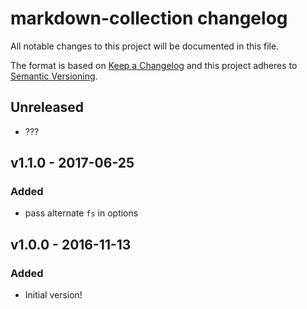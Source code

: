 # markdown-collection changelog

All notable changes to this project will be documented in this file.

The format is based on [Keep a Changelog](http://keepachangelog.com/) and this project adheres to [Semantic Versioning](http://semver.org/).

## Unreleased

* ???

## v1.1.0 - 2017-06-25

### Added

* pass alternate `fs` in options

## v1.0.0 - 2016-11-13

### Added

* Initial version!

